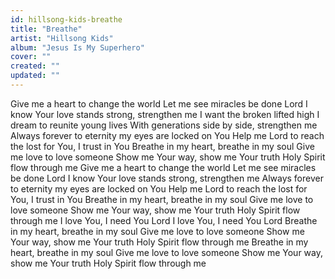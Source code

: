 ```yaml
---
id: hillsong-kids-breathe
title: "Breathe"
artist: "Hillsong Kids"
album: "Jesus Is My Superhero"
cover: ""
created: ""
updated: ""
---
```


Give me a heart to change the world
Let me see miracles be done
Lord I know Your love stands strong, strengthen me
I want the broken lifted high
I dream to reunite young lives
With generations side by side, strengthen me
Always forever to eternity my eyes are locked on You
Help me Lord to reach the lost for You, I trust in
You
Breathe in my heart, breathe in my soul
Give me love to love someone
Show me Your way, show me Your truth
Holy Spirit flow through me
Give me a heart to change the world
Let me see miracles be done
Lord I know Your love stands strong, strengthen me
Always forever to eternity my eyes are locked on You
Help me Lord to reach the lost for You, I trust in
You
Breathe in my heart, breathe in my soul
Give me love to love someone
Show me Your way, show me Your truth
Holy Spirit flow through me
I love You, I need You Lord
I love You, I need You Lord
Breathe in my heart, breathe in my soul
Give me love to love someone
Show me Your way, show me Your truth
Holy Spirit flow through me
Breathe in my heart, breathe in my soul
Give me love to love someone
Show me Your way, show me Your truth
Holy Spirit flow through me